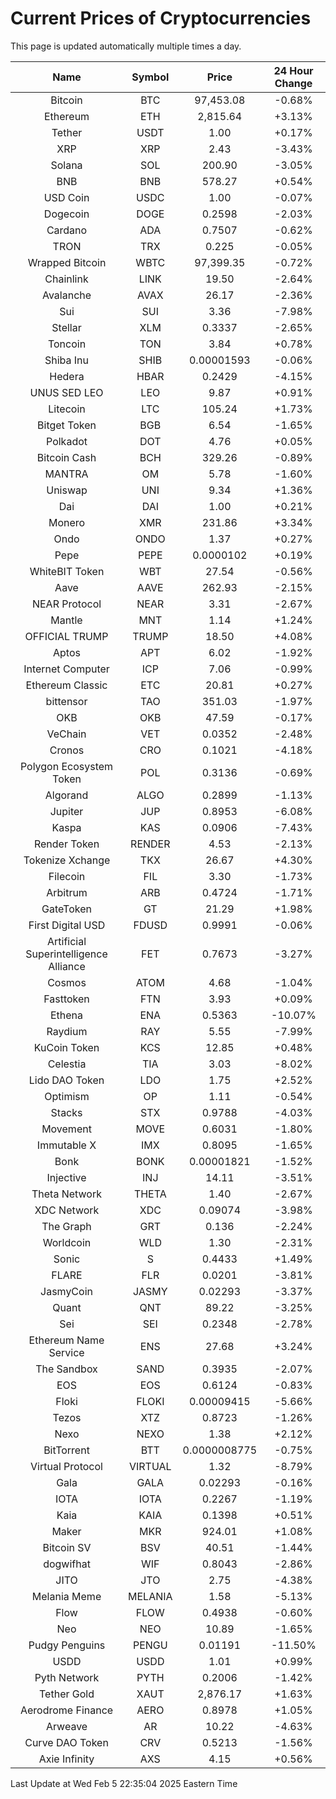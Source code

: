# Current Prices of Cryptocurrencies
This page is updated automatically multiple times a day.

| Name | Symbol | Price | 24 Hour Change |
| :---: |:---:| :---: | :---: |
| Bitcoin | BTC | 97,453.08 | -0.68% |
| Ethereum | ETH | 2,815.64 | +3.13% |
| Tether | USDT | 1.00 | +0.17% |
| XRP | XRP | 2.43 | -3.43% |
| Solana | SOL | 200.90 | -3.05% |
| BNB | BNB | 578.27 | +0.54% |
| USD Coin | USDC | 1.00 | -0.07% |
| Dogecoin | DOGE | 0.2598 | -2.03% |
| Cardano | ADA | 0.7507 | -0.62% |
| TRON | TRX | 0.225 | -0.05% |
| Wrapped Bitcoin | WBTC | 97,399.35 | -0.72% |
| Chainlink | LINK | 19.50 | -2.64% |
| Avalanche | AVAX | 26.17 | -2.36% |
| Sui | SUI | 3.36 | -7.98% |
| Stellar | XLM | 0.3337 | -2.65% |
| Toncoin | TON | 3.84 | +0.78% |
| Shiba Inu | SHIB | 0.00001593 | -0.06% |
| Hedera | HBAR | 0.2429 | -4.15% |
| UNUS SED LEO | LEO | 9.87 | +0.91% |
| Litecoin | LTC | 105.24 | +1.73% |
| Bitget Token | BGB | 6.54 | -1.65% |
| Polkadot | DOT | 4.76 | +0.05% |
| Bitcoin Cash | BCH | 329.26 | -0.89% |
| MANTRA | OM | 5.78 | -1.60% |
| Uniswap | UNI | 9.34 | +1.36% |
| Dai | DAI | 1.00 | +0.21% |
| Monero | XMR | 231.86 | +3.34% |
| Ondo | ONDO | 1.37 | +0.27% |
| Pepe | PEPE | 0.0000102 | +0.19% |
| WhiteBIT Token | WBT | 27.54 | -0.56% |
| Aave | AAVE | 262.93 | -2.15% |
| NEAR Protocol | NEAR | 3.31 | -2.67% |
| Mantle | MNT | 1.14 | +1.24% |
| OFFICIAL TRUMP | TRUMP | 18.50 | +4.08% |
| Aptos | APT | 6.02 | -1.92% |
| Internet Computer | ICP | 7.06 | -0.99% |
| Ethereum Classic | ETC | 20.81 | +0.27% |
| bittensor | TAO | 351.03 | -1.97% |
| OKB | OKB | 47.59 | -0.17% |
| VeChain | VET | 0.0352 | -2.48% |
| Cronos | CRO | 0.1021 | -4.18% |
| Polygon Ecosystem Token | POL | 0.3136 | -0.69% |
| Algorand | ALGO | 0.2899 | -1.13% |
| Jupiter | JUP | 0.8953 | -6.08% |
| Kaspa | KAS | 0.0906 | -7.43% |
| Render Token | RENDER | 4.53 | -2.13% |
| Tokenize Xchange | TKX | 26.67 | +4.30% |
| Filecoin | FIL | 3.30 | -1.73% |
| Arbitrum | ARB | 0.4724 | -1.71% |
| GateToken | GT | 21.29 | +1.98% |
| First Digital USD | FDUSD | 0.9991 | -0.06% |
| Artificial Superintelligence Alliance | FET | 0.7673 | -3.27% |
| Cosmos | ATOM | 4.68 | -1.04% |
| Fasttoken | FTN | 3.93 | +0.09% |
| Ethena | ENA | 0.5363 | -10.07% |
| Raydium | RAY | 5.55 | -7.99% |
| KuCoin Token | KCS | 12.85 | +0.48% |
| Celestia | TIA | 3.03 | -8.02% |
| Lido DAO Token | LDO | 1.75 | +2.52% |
| Optimism | OP | 1.11 | -0.54% |
| Stacks | STX | 0.9788 | -4.03% |
| Movement | MOVE | 0.6031 | -1.80% |
| Immutable X | IMX | 0.8095 | -1.65% |
| Bonk | BONK | 0.00001821 | -1.52% |
| Injective | INJ | 14.11 | -3.51% |
| Theta Network | THETA | 1.40 | -2.67% |
| XDC Network | XDC | 0.09074 | -3.98% |
| The Graph | GRT | 0.136 | -2.24% |
| Worldcoin | WLD | 1.30 | -2.31% |
| Sonic | S | 0.4433 | +1.49% |
| FLARE | FLR | 0.0201 | -3.81% |
| JasmyCoin | JASMY | 0.02293 | -3.37% |
| Quant | QNT | 89.22 | -3.25% |
| Sei | SEI | 0.2348 | -2.78% |
| Ethereum Name Service | ENS | 27.68 | +3.24% |
| The Sandbox | SAND | 0.3935 | -2.07% |
| EOS | EOS | 0.6124 | -0.83% |
| Floki | FLOKI | 0.00009415 | -5.66% |
| Tezos | XTZ | 0.8723 | -1.26% |
| Nexo | NEXO | 1.38 | +2.12% |
| BitTorrent | BTT | 0.0000008775 | -0.75% |
| Virtual Protocol | VIRTUAL | 1.32 | -8.79% |
| Gala | GALA | 0.02293 | -0.16% |
| IOTA | IOTA | 0.2267 | -1.19% |
| Kaia | KAIA | 0.1398 | +0.51% |
| Maker | MKR | 924.01 | +1.08% |
| Bitcoin SV | BSV | 40.51 | -1.44% |
| dogwifhat | WIF | 0.8043 | -2.86% |
| JITO | JTO | 2.75 | -4.38% |
| Melania Meme | MELANIA | 1.58 | -5.13% |
| Flow | FLOW | 0.4938 | -0.60% |
| Neo | NEO | 10.89 | -1.65% |
| Pudgy Penguins | PENGU | 0.01191 | -11.50% |
| USDD | USDD | 1.01 | +0.99% |
| Pyth Network | PYTH | 0.2006 | -1.42% |
| Tether Gold | XAUT | 2,876.17 | +1.63% |
| Aerodrome Finance | AERO | 0.8978 | +1.05% |
| Arweave | AR | 10.22 | -4.63% |
| Curve DAO Token | CRV | 0.5213 | -1.56% |
| Axie Infinity | AXS | 4.15 | +0.56% |

Last Update at Wed Feb  5 22:35:04 2025 Eastern Time